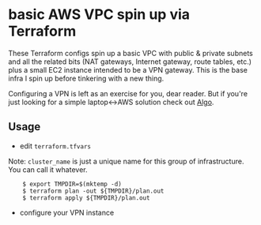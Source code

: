 basic AWS VPC spin up via Terraform
===================================

These Terraform configs spin up a basic VPC with public & private
subnets and all the related bits (NAT gateways, Internet gateway,
route tables, etc.) plus a small EC2 instance intended to be a VPN
gateway.  This is the base infra I spin up before tinkering with a new
thing.

Configuring a VPN is left as an exercise for you, dear reader.  But if
you're just looking for a simple laptop<->AWS solution check out
[Algo](https://github.com/trailofbits/algo).


Usage
-----

* edit `terraform.tfvars`

Note: `cluster_name` is just a unique name for this group of
infrastructure.  You can call it whatever.

```
    $ export TMPDIR=$(mktemp -d)
    $ terraform plan -out ${TMPDIR}/plan.out
    $ terraform apply ${TMPDIR}/plan.out
```

* configure your VPN instance
